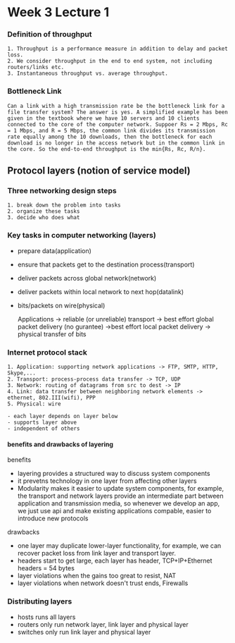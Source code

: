 # Week 3 Lecture 1



### Definition of throughput
    1. Throughput is a performance measure in addition to delay and packet loss.
    2. We consider throughput in the end to end system, not including routers/links etc.
    3. Instantaneous throughput vs. average throughput.

### Bottleneck Link
    Can a link with a high transmission rate be the bottleneck link for a file transfer system? The answer is yes. A simplified example has been given in the textbook where we have 10 servers and 10 clients connected to the core of the computer network. Suppoer Rs = 2 Mbps, Rc = 1 Mbps, and R = 5 Mbps, the common link divides its transmission rate equally among the 10 downloads, then the bottleneck for each download is no longer in the access network but in the common link in the core. So the end-to-end throughput is the min{Rs, Rc, R/n}.

## Protocol layers (notion of service model)

### Three networking design steps
    1. break down the problem into tasks
    2. organize these tasks
    3. decide who does what

### Key tasks in computer networking (**layers**)

- prepare data(application)
- ensure that packets get to the destination process(transport)
- deliver packets across global network(network)
- deliver packets within local network to next hop(datalink)
- bits/packets on wire(physical)
    
    Applications -> reliable (or unreliable) transport -> best effort global packet delivery (no gurantee) ->best effort local packet delivery -> physical transfer of bits   

### Internet protocol stack
    1. Application: supporting network applications -> FTP, SMTP, HTTP, Skype,...
    2. Transport: process-process data transfer -> TCP, UDP
    3. Network: routing of datagrams from src to dest -> IP
    4. Link: data transfer between neighboring network elements -> ethernet, 802.III(wifi), PPP
    5. Physical: wire

    - each layer depends on layer below 
    - supports layer above
    - independent of others

#### benefits and drawbacks of layering
benefits
- layering provides a structured way to discuss system components
- it prevetns technology in one layer from affecting other layers
-  Modularity makes it easier to update system components, for example, the transport and network layers provide an intermediate part between application and transmission media, so whenever we develop an app, we just use api and make existing applications compable, easier to introduce new protocols

drawbacks
-  one layer may duplicate lower-layer functionality, for example, we can recover packet loss from link layer and transport layer.
- headers start to get large, each layer has header, TCP+IP+Ethernet headers = 54 bytes
- layer violations when the gains too great to resist, NAT
- layer violations when network doesn't trust ends, Firewalls

### Distributing layers
- hosts runs all layers
- routers only run network layer, link layer and physical layer
- switches only run link layer and physical layer


